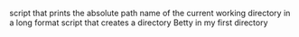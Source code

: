 script that prints the absolute path name of the current working directory in a long format
script that creates a directory
Betty in my first directory

